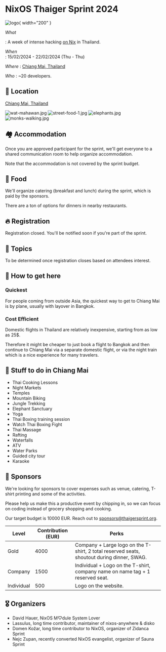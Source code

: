 # NixOS Thaiger Sprint 2024

![logo](assets/chatgpt-logo-small.webp){ width="200" }

*What*

:    A week of intense hacking [on Nix](https://nix.dev) in Thailand.

*When*          
:    15/02/2024 - 22/02/2024 (Thu - Thu)  

*Where*
:    [Chiang Mai, Thailand](https://maps.app.goo.gl/fPWbJqoz32Hisu3R9)

*Who* 
:    ~20 developers.

## 📍 Location

[Chiang Mai, Thailand](https://maps.app.goo.gl/fPWbJqoz32Hisu3R9)

<!-- The sprint will take place outside under pavilion tents (for sunshine protection) in a villa with a pool.

Withing a 5 minute walk you can reach:

- one of the best beaches in Lanzarote, where you can swim, jog, snorkel, SUP, surf and windsurf,
- a local supermarket that is open every day from 8AM to 10PM,
- a pharmacy and a bakery,
- 5km long beachside promenade with free outside gyms,
- a steakhouse, a burger joint and an authentic Spanish tapas tavern,
- an assortment of other various cafes, pubs and bars, restaurants, etc. -->

![wat-mahawan.jpg](assets/images/wat-mahawan.jpg)
![street-food-1.jpg](assets/images/street-food-1.jpg)
![elephants.jpg](assets/images/elephants.jpg)
![monks-walking.jpg](assets/images/monks-walking.jpg)


## 🏘️ Accommodation

Once you are approved participant for the sprint, we'll get everyone to a shared communication room to help organize accommodation.

Note that the accommodation is not covered by the sprint budget.

<!-- If you are planning to come with your family and/or stay longer, [Nejc Zupan](https://twitter.com/nzupan) has written a [remote worker's guide to Lanzarote](https://github.com/zupo/awesome-lanzarote). -->

<!-- See [Accomodations](./accomodation.md) for a list of suggestions. -->

## 🍲 Food

We'll organize catering (breakfast and lunch) during the sprint, which is paid by the sponsors.

There are a ton of options for dinners in nearby restaurants.

## 🔥 Registration

<!-- [Fill out the form to apply](https://cryptpad.fr/form/#/2/form/view/EKsx9kFyCVf8sTGNziBRIuFascXwPsiw+xli5jr3Ago/). -->

Registration closed.
You'll be notified soon if you're part of the sprint.

## 🧵 Topics

To be determined once registration closes based on attendees interest.

## 🛬 How to get here

<!-- The best way to travel is [via a plane to Lanzarote airport](https://www.flightconnections.com/flights-to-lanzarote-arrecife-ace). 

It's also possible to fly to other island airports and then take a short flight. Fuertaventura is closest being 30min away with a ferry.

From the Lanzarote airport you can take a taxi to the venue, they have a flat rate and it should be around 20-25 EUR.

[Renting a car](https://autoreisen.com/) is usually quite cheap, around 100-150 eur for the week. -->

### Quickest
For people coming from outside Asia, the quickest way to get to Chiang Mai is by plane, usually with layover in Bangkok.

### Cost Efficient
Domestic flights in Thailand are relatively inexpensive, starting from as low as 25$.

Therefore it might be cheaper to just book a flight to Bangkok and then continue to Chiang Mai via a separate domestic flight, or via the night train which is a nice experience for many travelers.

## 🥳 Stuff to do in Chiang Mai

- Thai Cooking Lessons
- Night Markets
- Temples
- Mountain Biking
- Jungle Trekking
- Elephant Sanctuary
- Yoga
- Thai Boxing training session
- Watch Thai Boxing Fight
- Thai Massage
- Rafting
- Waterfalls
- ATV
- Water Parks
- Guided city tour
- Karaoke

<!-- See [Activities](./activities.md) for the full list. -->

## 💙 Sponsors

We're looking for sponsors to cover expenses such as venue, catering, T-shirt printing and some of the activities.

Please help us make this a productive event by chipping in, so we can focus on coding instead of grocery shopping and cooking.

Our target budget is 10000 EUR. Reach out to [sponsors@thaigersprint.org](mailto:sponsors@thaigersprint.org).

| Level      | Contribution (EUR) | Perks                        |
|------------|--------------------|--------------------------------------------------------------------------------------------|
| Gold       | 4000               | Company + Large logo on the T-shirt, 2 total reserved seats, shoutout during dinner, SWAG. |
| Company    | 1500               | Individual + Logo on the T-shirt, company name on name tag + 1 reserved seat.              |
| Individual | 500                | Logo on the website.                                                                       |

<!-- ### 🏆 Gold

![mercury](./assets/logos/mercury.svg){: style="width:400px; margin:20px"}
![numtide](./assets/logos/numtide.svg){: style="width:400px; margin:20px"}
![secunet](./assets/logos/secunet.svg){: style="width:400px; margin:20px"}
![nixos](./assets/logos/nixos.svg){: style="width:400px; margin:20px"}
![casper](./assets/logos/casper.svg){: style="width:400px; margin:20px"}

### 🏢 Company

![Cyberus Technology](./assets/logos/cyberus.svg){: style="width:250px; margin:20px"}
![Flox](./assets/logos/flox.svg){: style="width:250px; margin:20px"}
![Flokli](./assets/logos/flokli.svg){: style="width:250px; margin:20px"}
![Namespace Labs](./assets/logos/namespace.svg){: style="width:250px; margin:20px"}
![supercede](./assets/logos/supercede.svg){: style="width:250px; margin:20px"}

### 💻 Individual

![Hercules CI](./assets/2022-2/hercules-logo-rendered-960.png){: style="width:200px; margin:20px"}
![Nixcademy](./assets/logos/nixcademy.svg){: style="width:200px; margin:20px"}

- Ryan Hill -->


<!-- ## 🧑 Participants -->

## 🎖️ Organizers

- David Hauer, NixOS M♡dule System Lover
- Lassulus, long time contributor, maintainer of nixos-anywhere & disko 
- Domen Kožar, long time contributor to NixOS, organizer of Zidanca Sprint
- Nejc Zupan, recently converted NixOS evangelist, organizer of Sauna Sprint
<!-- - Florian Friesdorf, long time contributor to NixOS -->
